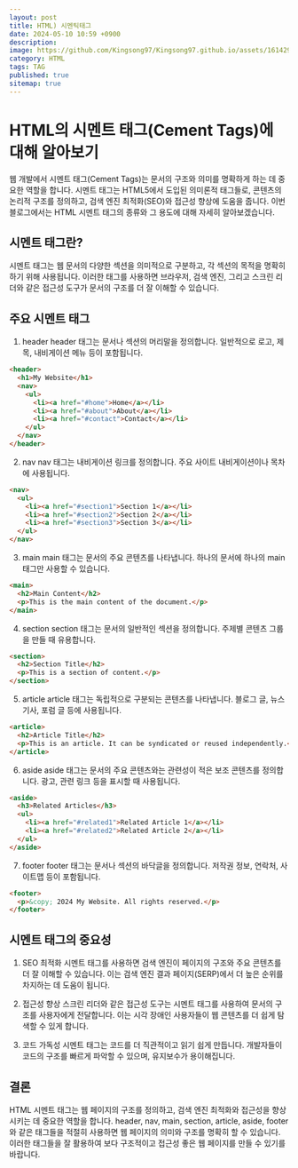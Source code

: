 ```yaml
---
layout: post
title: HTML) 시멘틱태그
date: 2024-05-10 10:59 +0900
description: 
image: https://github.com/Kingsong97/Kingsong97.github.io/assets/161429740/ab4a092d-53a9-4b26-ae4b-386a064e927b
category: HTML
tags: TAG
published: true
sitemap: true
---
```


# HTML의 시멘트 태그(Cement Tags)에 대해 알아보기
웹 개발에서 시멘트 태그(Cement Tags)는 문서의 구조와 의미를 명확하게 하는 데 중요한 역할을 합니다. 시멘트 태그는 HTML5에서 도입된 의미론적 태그들로, 콘텐츠의 논리적 구조를 정의하고, 검색 엔진 최적화(SEO)와 접근성 향상에 도움을 줍니다. 이번 블로그에서는 HTML 시멘트 태그의 종류와 그 용도에 대해 자세히 알아보겠습니다.

## 시멘트 태그란?
시멘트 태그는 웹 문서의 다양한 섹션을 의미적으로 구분하고, 각 섹션의 목적을 명확히 하기 위해 사용됩니다. 이러한 태그를 사용하면 브라우저, 검색 엔진, 그리고 스크린 리더와 같은 접근성 도구가 문서의 구조를 더 잘 이해할 수 있습니다.

## 주요 시멘트 태그
1. header
header 태그는 문서나 섹션의 머리말을 정의합니다. 일반적으로 로고, 제목, 내비게이션 메뉴 등이 포함됩니다.

```html
<header>
  <h1>My Website</h1>
  <nav>
    <ul>
      <li><a href="#home">Home</a></li>
      <li><a href="#about">About</a></li>
      <li><a href="#contact">Contact</a></li>
    </ul>
  </nav>
</header>
```
2. nav
nav 태그는 내비게이션 링크를 정의합니다. 주요 사이트 내비게이션이나 목차에 사용됩니다.

```html
<nav>
  <ul>
    <li><a href="#section1">Section 1</a></li>
    <li><a href="#section2">Section 2</a></li>
    <li><a href="#section3">Section 3</a></li>
  </ul>
</nav>
```
3. main
main 태그는 문서의 주요 콘텐츠를 나타냅니다. 하나의 문서에 하나의 main 태그만 사용할 수 있습니다.

```html
<main>
  <h2>Main Content</h2>
  <p>This is the main content of the document.</p>
</main>
```
4. section
section 태그는 문서의 일반적인 섹션을 정의합니다. 주제별 콘텐츠 그룹을 만들 때 유용합니다.

```html
<section>
  <h2>Section Title</h2>
  <p>This is a section of content.</p>
</section>
```
5. article
article 태그는 독립적으로 구분되는 콘텐츠를 나타냅니다. 블로그 글, 뉴스 기사, 포럼 글 등에 사용됩니다.

```html
<article>
  <h2>Article Title</h2>
  <p>This is an article. It can be syndicated or reused independently.</p>
</article>
```
6. aside
aside 태그는 문서의 주요 콘텐츠와는 관련성이 적은 보조 콘텐츠를 정의합니다. 광고, 관련 링크 등을 표시할 때 사용됩니다.

```html
<aside>
  <h3>Related Articles</h3>
  <ul>
    <li><a href="#related1">Related Article 1</a></li>
    <li><a href="#related2">Related Article 2</a></li>
  </ul>
</aside>
```
7. footer
footer 태그는 문서나 섹션의 바닥글을 정의합니다. 저작권 정보, 연락처, 사이트맵 등이 포함됩니다.

```html
<footer>
  <p>&copy; 2024 My Website. All rights reserved.</p>
</footer>
```
## 시멘트 태그의 중요성
1. SEO 최적화
시멘트 태그를 사용하면 검색 엔진이 페이지의 구조와 주요 콘텐츠를 더 잘 이해할 수 있습니다. 이는 검색 엔진 결과 페이지(SERP)에서 더 높은 순위를 차지하는 데 도움이 됩니다.

2. 접근성 향상
스크린 리더와 같은 접근성 도구는 시멘트 태그를 사용하여 문서의 구조를 사용자에게 전달합니다. 이는 시각 장애인 사용자들이 웹 콘텐츠를 더 쉽게 탐색할 수 있게 합니다.

3. 코드 가독성
시멘트 태그는 코드를 더 직관적이고 읽기 쉽게 만듭니다. 개발자들이 코드의 구조를 빠르게 파악할 수 있으며, 유지보수가 용이해집니다.

## 결론
HTML 시멘트 태그는 웹 페이지의 구조를 정의하고, 검색 엔진 최적화와 접근성을 향상시키는 데 중요한 역할을 합니다. header, nav, main, section, article, aside, footer와 같은 태그들을 적절히 사용하면 웹 페이지의 의미와 구조를 명확히 할 수 있습니다. 이러한 태그들을 잘 활용하여 보다 구조적이고 접근성 좋은 웹 페이지를 만들 수 있기를 바랍니다.
